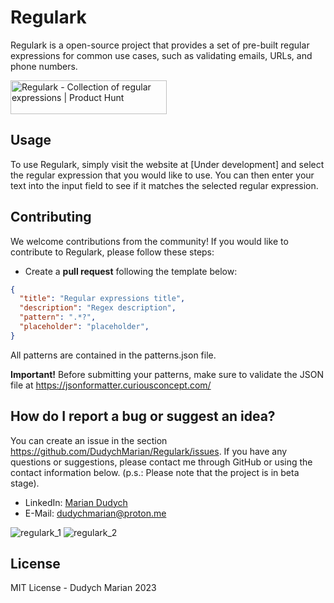 # Regulark
Regulark is a open-source project that provides a set of pre-built regular expressions for common use cases, such as validating emails, URLs, and phone numbers.

<a href="https://www.producthunt.com/posts/regulark?utm_source=badge-featured&utm_medium=badge&utm_souce=badge-regulark" target="_blank"><img src="https://api.producthunt.com/widgets/embed-image/v1/featured.svg?post_id=385014&theme=light" alt="Regulark - Collection&#0032;of&#0032;regular&#0032;expressions | Product Hunt" style="width: 250px; height: 54px;" width="250" height="54" /></a>

## Usage
To use Regulark, simply visit the website at [Under development] and select the regular expression that you would like to use. You can then enter your text into the input field to see if it matches the selected regular expression.

## Contributing
We welcome contributions from the community! If you would like to contribute to Regulark, please follow these steps:

* Create a **pull request** following the template below:

```json
{
  "title": "Regular expressions title",
  "description": "Regex description",
  "pattern": ".*?",
  "placeholder": "placeholder",
}
```

All patterns are contained in the patterns.json file.

**Important!** Before submitting your patterns, make sure to validate the JSON file at https://jsonformatter.curiousconcept.com/

## How do I report a bug or suggest an idea?

You can create an issue in the section
<https://github.com/DudychMarian/Regulark/issues>. If you have any questions or suggestions, please contact me through GitHub or using the contact information below. (p.s.: Please note that the project is in beta stage).

- LinkedIn: [Marian Dudych](https://www.linkedin.com/in/marian-dudych-960a69206/)
- E-Mail: [dudychmarian@proton.me](mailto:dudychmarian@proton.me)

![regulark_1](https://user-images.githubusercontent.com/62218468/227976709-91a8c04c-b57b-4a58-8032-b1ec2a304e9e.png)
![regulark_2](https://user-images.githubusercontent.com/62218468/227976748-6e6afb69-9779-4479-a731-16e408434e6e.png)


## License

MIT License - Dudych Marian 2023
